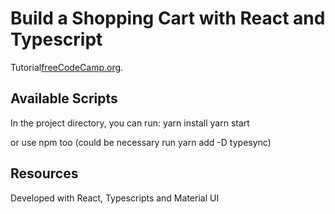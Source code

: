 # Build a Shopping Cart with React and Typescript

Tutorial[freeCodeCamp.org](https://www.youtube.com/watch?v=sfmL6bGbiN8).

## Available Scripts

In the project directory, you can run:
yarn install
yarn start

or use npm too (could be necessary run yarn add -D typesync)

## Resources

Developed with React, Typescripts and Material UI

